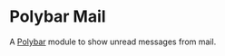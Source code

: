 # Polybar Mail

 A [Polybar](https://github.com/jaagr/polybar) module to show unread messages from mail.

